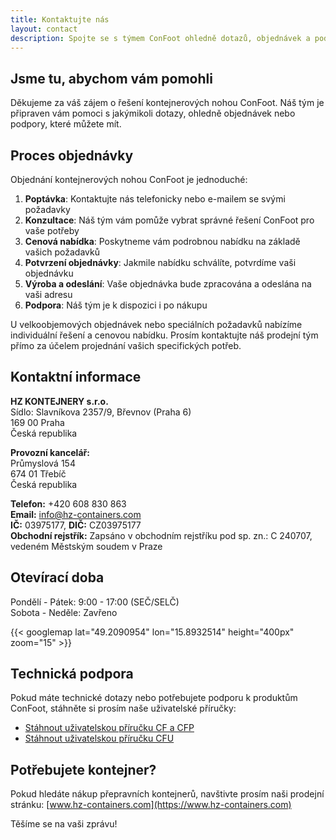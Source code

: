 ```yaml
---
title: Kontaktujte nás
layout: contact
description: Spojte se s týmem ConFoot ohledně dotazů, objednávek a podpory.
---
```


## Jsme tu, abychom vám pomohli

Děkujeme za váš zájem o řešení kontejnerových nohou ConFoot. Náš tým je připraven vám pomoci s jakýmikoli dotazy, ohledně objednávek nebo podpory, které můžete mít.

## Proces objednávky

Objednání kontejnerových nohou ConFoot je jednoduché:

1. **Poptávka**: Kontaktujte nás telefonicky nebo e-mailem se svými požadavky
2. **Konzultace**: Náš tým vám pomůže vybrat správné řešení ConFoot pro vaše potřeby
3. **Cenová nabídka**: Poskytneme vám podrobnou nabídku na základě vašich požadavků
4. **Potvrzení objednávky**: Jakmile nabídku schválíte, potvrdíme vaši objednávku
5. **Výroba a odeslání**: Vaše objednávka bude zpracována a odeslána na vaši adresu
6. **Podpora**: Náš tým je k dispozici i po nákupu

U velkoobjemových objednávek nebo speciálních požadavků nabízíme individuální řešení a cenovou nabídku. Prosím kontaktujte náš prodejní tým přímo za účelem projednání vašich specifických potřeb.

## Kontaktní informace

**HZ KONTEJNERY s.r.o.**  
Sídlo: Slavníkova 2357/9, Břevnov (Praha 6)  
169 00 Praha  
Česká republika

**Provozní kancelář:**  
Průmyslová 154  
674 01 Třebíč  
Česká republika

**Telefon:** +420 608 830 863  
**Email:** [info@hz-containers.com](mailto:info@hz-containers.com)  
**IČ:** 03975177, **DIČ:** CZ03975177  
**Obchodní rejstřík:** Zapsáno v obchodním rejstříku pod sp. zn.: C 240707, vedeném Městským soudem v Praze

## Otevírací doba

Pondělí - Pátek: 9:00 - 17:00 (SEČ/SELČ)  
Sobota - Neděle: Zavřeno

{{< googlemap lat="49.2090954" lon="15.8932514" height="400px" zoom="15" >}}

## Technická podpora

Pokud máte technické dotazy nebo potřebujete podporu k produktům ConFoot, stáhněte si prosím naše uživatelské příručky:
- [Stáhnout uživatelskou příručku CF a CFP](/wp-content/confoot_navod-k-pouziti_CZ.pdf)
- [Stáhnout uživatelskou příručku CFU](/wp-content/confoot_CFU_navod-k-pouziti_CZ.pdf)

## Potřebujete kontejner?

Pokud hledáte nákup přepravních kontejnerů, navštivte prosím naši prodejní stránku:
[www.hz-containers.com](https://www.hz-containers.com)

Těšíme se na vaši zprávu!